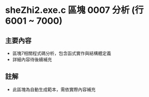 # sheZhi2.exe.c 區塊 0007 分析 (行 6001 ~ 7000)

## 主要內容
- 區塊7相關程式碼分析，包含函式實作與結構體定義
- 詳細內容待後續補充

## 註解
- 此區塊為自動生成範本，需依實際內容補充
